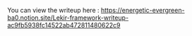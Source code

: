 You can view the writeup here : https://energetic-evergreen-ba0.notion.site/Lekir-framework-writeup-ac9fb5938fc14522ab472811480622c9

